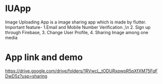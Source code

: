 # IUApp
Image Uploading App is a image sharing app which is made by flutter.
Important feature-
1.Email and Mobile Number Verification ,\n
2. Sign up through Firebase,
3. Change User Profile,
4. Sharing Image among one media

# App link and demo
https://drive.google.com/drive/folders/1RVwcL_tODURxpwpR5pXfXM75FqFDwD5z?usp=sharing
